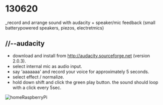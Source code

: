 130620
======

_record and arrange sound with audacity + speaker/mic feedback (small batterypowered speakers, piezos, electretmics)

//--audacity
------------
* download and install from <http://audacity.sourceforge.net> (version 2.0.3).
* select internal mic as audio input.
* say 'aaaaaaa' and record your voice for approximately 5 seconds.
* select effect / normalize.
* hold down shift and click the green play button. the sound should loop with a click every 5sec.

![homeRaspberryPi](https://raw.github.com/redFrik/udk09-Bits_and_Pieces/master/udk130620/audacity00.png)